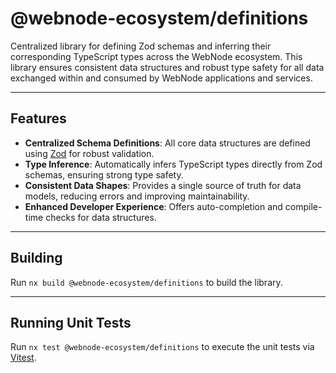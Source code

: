 # @webnode-ecosystem/definitions

Centralized library for defining Zod schemas and inferring their corresponding TypeScript types across the WebNode ecosystem. This library ensures consistent data structures and robust type safety for all data exchanged within and consumed by WebNode applications and services.

---

## Features

- **Centralized Schema Definitions**: All core data structures are defined using [Zod](https://zod.dev/) for robust validation.
- **Type Inference**: Automatically infers TypeScript types directly from Zod schemas, ensuring strong type safety.
- **Consistent Data Shapes**: Provides a single source of truth for data models, reducing errors and improving maintainability.
- **Enhanced Developer Experience**: Offers auto-completion and compile-time checks for data structures.

---

## Building

Run `nx build @webnode-ecosystem/definitions` to build the library.

---

## Running Unit Tests

Run `nx test @webnode-ecosystem/definitions` to execute the unit tests via [Vitest](https://vitest.dev/).
